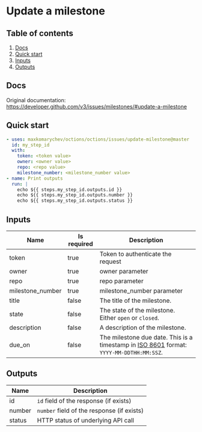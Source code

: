 # Update a milestone

## Table of contents

1. [Docs](#docs)
1. [Quick start](#quick-start)
1. [Inputs](#inputs)
1. [Outputs](#outputs)

<a name="quick-start" ></a>
## Docs

Original documentation: https://developer.github.com/v3/issues/milestones/#update-a-milestone




<a name="quick start" ></a>
## Quick start

```yaml
- uses: maxkomarychev/octions/octions/issues/update-milestone@master
  id: my_step_id
  with:
    token: <token value>
    owner: <owner value>
    repo: <repo value>
    milestone_number: <milestone_number value>
- name: Print outputs
  run: |
    echo ${{ steps.my_step_id.outputs.id }}
    echo ${{ steps.my_step_id.outputs.number }}
    echo ${{ steps.my_step_id.outputs.status }}
```


<a name="inputs" ></a>
## Inputs

| Name | Is required | Description |
|---|---|---|
|token|true|Token to authenticate the request
|owner|true|owner parameter
|repo|true|repo parameter
|milestone_number|true|milestone_number parameter
|title|false|The title of the milestone.
|state|false|The state of the milestone. Either `open` or `closed`.
|description|false|A description of the milestone.
|due_on|false|The milestone due date. This is a timestamp in [ISO 8601](https://en.wikipedia.org/wiki/ISO_8601) format: `YYYY-MM-DDTHH:MM:SSZ`.

<a name="outputs" ></a>
## Outputs

| Name | Description |
|---|---|
|id|`id` field of the response (if exists)|
|number|`number` field of the response (if exists)|
|status|HTTP status of underlying API call|

